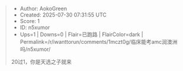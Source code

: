 > - Author: AokoGreen
> - Created: 2025-07-30 07:31:55 UTC
> - Score: 1
> - ID: n5xumor
> - Ups=1 | Downs=0 | Flair=已跑路 | FlairColor=dark | Permalink=/r/iwanttorun/comments/1mczt0g/临床能考amc润澳洲吗/n5xumor/
>
> 20过1，你是天选之子就来
